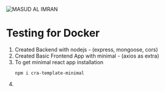 ![MASUD AL IMRAN](https://i.imgur.com/2ezZpf5.jpg)
# Testing for Docker
1. Created Backend with nodejs - (express, mongoose, cors)
1. Created Basic Frontend App with minimal - (axios as extra)
1. To get minimal react app installation 
    ```node
    npm i cra-template-minimal
    ```
1.   